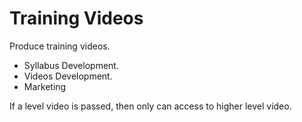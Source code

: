 # Training Videos

Produce training videos.

* Syllabus Development.
* Videos Development.
* Marketing

If a level video is passed, then only can access to higher level video.
